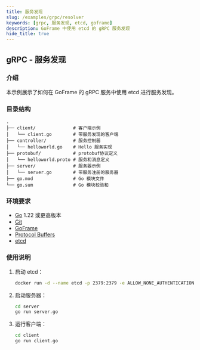 ```yaml
---
title: 服务发现
slug: /examples/grpc/resolver
keywords: [grpc, 服务发现, etcd, goframe]
description: GoFrame 中使用 etcd 的 gRPC 服务发现
hide_title: true
---
```


## gRPC - 服务发现

### 介绍

本示例展示了如何在 GoFrame 的 gRPC 服务中使用 etcd 进行服务发现。


### 目录结构

```
.
├── client/              # 客户端示例
│   └── client.go        # 带服务发现的客户端
├── controller/          # 服务控制器
│   └── helloworld.go    # Hello 服务实现
├── protobuf/            # protobuf协议定义
│   └── helloworld.proto # 服务和消息定义
├── server/              # 服务器示例
│   └── server.go        # 带服务注册的服务器
├── go.mod               # Go 模块文件
└── go.sum               # Go 模块校验和
```

### 环境要求

- [Go](https://golang.org/dl/) 1.22 或更高版本
- [Git](https://git-scm.com/downloads)
- [GoFrame](https://goframe.org)
- [Protocol Buffers](https://developers.google.com/protocol-buffers)
- [etcd](https://etcd.io/)

### 使用说明

1. 启动 etcd：
   ```bash
   docker run -d --name etcd -p 2379:2379 -e ALLOW_NONE_AUTHENTICATION=yes bitnami/etcd:3.4.24
   ```

2. 启动服务器：
   ```bash
   cd server
   go run server.go
   ```

3. 运行客户端：
   ```bash
   cd client
   go run client.go
   ```


